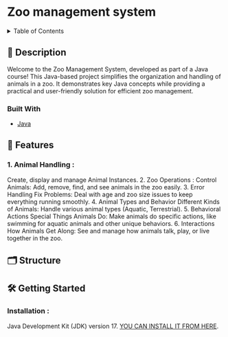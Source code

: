 # Zoo management system 

<!-- TABLE OF CONTENTS -->
<details>
  <summary>Table of Contents</summary>
  <ol>
    <li>
      <a href="#-description">Description</a>
      <ul>
        <li><a href="#built-with">Built With</a></li>
      </ul>
    </li>
    <li><a href="#-features">Features</a></li>
    <li><a href="#-structure">Structure</a></li>
        <li>
      <a href="#-getting-started">Getting Started</a>
      <ul>
        <li><a href="#installation-">Installation</a></li>
      </ul>
    </li>
  </ol>
</details>

## 📝 Description  

Welcome to the Zoo Management System, developed as part of a Java course! This Java-based project simplifies the organization and handling of animals in a zoo. It demonstrates key Java concepts while providing a practical and user-friendly solution for efficient zoo management.

### Built With

* [Java](https://dev.java/)

## 🌟 Features 
### 1. Animal Handling :
 Create, display and manage Animal Instances.
2. Zoo Operations :
 Control Animals: Add, remove, find, and see animals in the zoo easily.
3. Error Handling
 Fix Problems: Deal with age and zoo size issues to keep everything running smoothly.
4. Animal Types and Behavior
 Different Kinds of Animals: Handle various animal types (Aquatic, Terrestrial).
5. Behavioral Actions
 Special Things Animals Do: Make animals do specific actions, like swimming for aquatic animals and other unique behaviors.
6. Interactions
 How Animals Get Along: See and manage how animals talk, play, or live together in the zoo.
## 🗂 Structure 


## 🛠️ Getting Started  
### Installation :
Java Development Kit (JDK) version 17.
[YOU CAN INSTALL IT FROM HERE](https://www.oracle.com/java/technologies/downloads/#java17).

